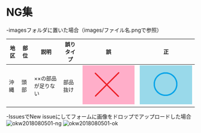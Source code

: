 # NG集

-imagesフォルダに置いた場合（images/ファイル名.pngで参照）

|地区|部位|説明|誤りタイプ|誤|正|
|---|---|---|---|---|---|
|沖縄|頭部|××の部品が足りない|部品抜け|![okw2018080501-ng](images/okw2018080501-ng.png)|![okw2018080501-ok](images/okw2018080501-ok.png)|

-IssuesでNew issueにしてフォームに画像をドロップでアップロードした場合
![okw2018080501-ng](https://user-images.githubusercontent.com/2066921/43681933-a6d19e96-989d-11e8-9842-cb74d6b07fa8.png)
![okw2018080501-ok](https://user-images.githubusercontent.com/2066921/43681934-aa532346-989d-11e8-9686-edf1f6f6e698.png)

